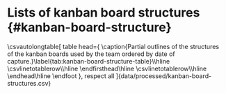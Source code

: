
# Lists of kanban board structures {#kanban-board-structure}

\csvautolongtable[
  table head={
    \caption{Partial outlines of the structures of the kanban boards used by the team ordered by date of capture.}\label{tab:kanban-board-structure-table}\\\hline
    \csvlinetotablerow\\\hline
    \endfirsthead\hline
    \csvlinetotablerow\\\hline
    \endhead\hline
    \endfoot
  },
  respect all
]{data/processed/kanban-board-structures.csv}
